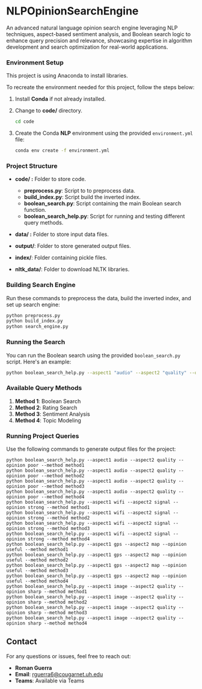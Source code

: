 # NLPOpinionSearchEngine
 An advanced natural language opinion search engine leveraging NLP techniques, aspect-based sentiment analysis, and Boolean search logic to enhance query precision and relevance, showcasing expertise in algorithm development and search optimization for real-world applications.


### Environment Setup
This project is using Anaconda to install libraries.

To recreate the environment needed for this project, follow the steps below:

1. Install **Conda** if not already installed.

2. Change to **code/** directory.
   ```bash
   cd code
   ```

3. Create the Conda **NLP** environment using the provided `environment.yml` file:
   ```bash
   conda env create -f environment.yml
   ```

### Project Structure
- **code/ :** Folder to store code.
   - **preprocess.py**: Script to to preprocess data.
   - **build_index.py**: Script build the inverted index.
   - **boolean_search.py**: Script containing the main Boolean search function.
   - **boolean_search_help.py**: Script for running and testing different query methods.

- **data/ :** Folder to store input data files.
- **output/**: Folder to store generated output files.
- **index/**: Folder containing pickle files.
- **nltk_data/**: Folder to download NLTK libraries.

### Building Search Engine 
Run these commands to preprocess the data, build the inverted index, and set up search engine:
```bash
python preprocess.py
python build_index.py
python search_engine.py
```

### Running the Search
You can run the Boolean search using the provided `boolean_search.py` script. Here's an example:

```bash
python boolean_search_help.py --aspect1 "audio" --aspect2 "quality" --opinion "poor" --method "method1"
```

### Available Query Methods
1. **Method 1**: Boolean Search
2. **Method 2**: Rating Search
3. **Method 3**: Sentiment Analysis
4. **Method 4**: Topic Modeling

### Running Project Queries

Use the following commands to generate output files for the project:
```
python boolean_search_help.py --aspect1 audio --aspect2 quality --opinion poor --method method1
python boolean_search_help.py --aspect1 audio --aspect2 quality --opinion poor --method method2
python boolean_search_help.py --aspect1 audio --aspect2 quality --opinion poor --method method3
python boolean_search_help.py --aspect1 audio --aspect2 quality --opinion poor --method method4
python boolean_search_help.py --aspect1 wifi --aspect2 signal --opinion strong --method method1
python boolean_search_help.py --aspect1 wifi --aspect2 signal --opinion strong --method method2
python boolean_search_help.py --aspect1 wifi --aspect2 signal --opinion strong --method method3
python boolean_search_help.py --aspect1 wifi --aspect2 signal --opinion strong --method method4
python boolean_search_help.py --aspect1 gps --aspect2 map --opinion useful --method method1
python boolean_search_help.py --aspect1 gps --aspect2 map --opinion useful --method method2
python boolean_search_help.py --aspect1 gps --aspect2 map --opinion useful --method method3
python boolean_search_help.py --aspect1 gps --aspect2 map --opinion useful --method method4
python boolean_search_help.py --aspect1 image --aspect2 quality --opinion sharp --method method1
python boolean_search_help.py --aspect1 image --aspect2 quality --opinion sharp --method method2
python boolean_search_help.py --aspect1 image --aspect2 quality --opinion sharp --method method3
python boolean_search_help.py --aspect1 image --aspect2 quality --opinion sharp --method method4
```

## Contact

For any questions or issues, feel free to reach out:

- **Roman Guerra**
- **Email**: [rguerra6@cougarnet.uh.edu](mailto:rguerra6@cougarnet.uh.edu)
- **Teams**: Available via Teams